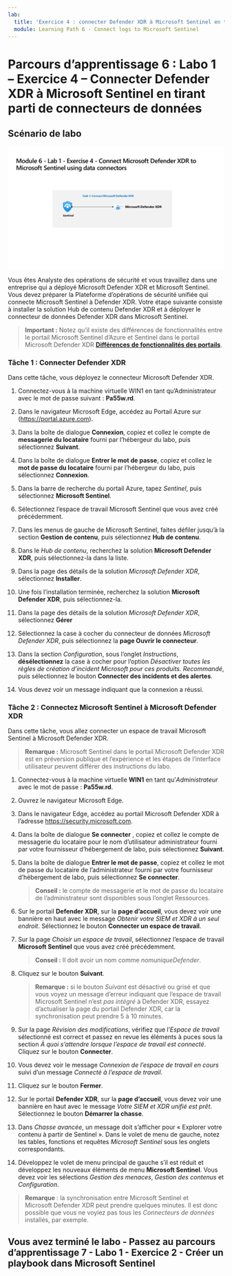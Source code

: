 ```yaml
---
lab:
  title: 'Exercice 4 : connecter Defender XDR à Microsoft Sentinel en tirant parti de connecteurs de données'
  module: Learning Path 6 - Connect logs to Microsoft Sentinel
---
```


# Parcours d’apprentissage 6 : Labo 1 – Exercice 4 – Connecter Defender XDR à Microsoft Sentinel en tirant parti de connecteurs de données

## Scénario de labo

![Vue d’ensemble du labo](../Media/SC-200-Lab_Diagrams_Mod6_L1_Ex4.png)

Vous êtes Analyste des opérations de sécurité et vous travaillez dans une entreprise qui a déployé Microsoft Defender XDR et Microsoft Sentinel. Vous devez préparer la Plateforme d’opérations de sécurité unifiée qui connecte Microsoft Sentinel à Defender XDR. Votre étape suivante consiste à installer la solution Hub de contenu Defender XDR et à déployer le connecteur de données Defender XDR dans Microsoft Sentinel.

>**Important :** Notez qu’il existe des différences de fonctionnalités entre le portail Microsoft Sentinel d’Azure et Sentinel dans le portail Microsoft Defender XDR **[Différences de fonctionnalités des portails](https://learn.microsoft.com/azure/sentinel/microsoft-sentinel-defender-portal#capability-differences-between-portals)**.

### Tâche 1 : Connecter Defender XDR

Dans cette tâche, vous déployez le connecteur Microsoft Defender XDR.

1. Connectez-vous à la machine virtuelle WIN1 en tant qu’Administrateur avec le mot de passe suivant : **Pa55w.rd**.  

1. Dans le navigateur Microsoft Edge, accédez au Portail Azure sur (<https://portal.azure.com>).

1. Dans la boîte de dialogue **Connexion**, copiez et collez le compte de **messagerie du locataire** fourni par l’hébergeur du labo, puis sélectionnez **Suivant**.

1. Dans la boîte de dialogue **Entrer le mot de passe**, copiez et collez le **mot de passe du locataire** fourni par l’hébergeur du labo, puis sélectionnez **Connexion**.

1. Dans la barre de recherche du portail Azure, tapez *Sentinel*, puis sélectionnez **Microsoft Sentinel**.

1. Sélectionnez l’espace de travail Microsoft Sentinel que vous avez créé précédemment.

1. Dans les menus de gauche de Microsoft Sentinel, faites défiler jusqu’à la section **Gestion de contenu**, puis sélectionnez **Hub de contenu**.

1. Dans le *Hub de contenu*, recherchez la solution **Microsoft Defender XDR**, puis sélectionnez-la dans la liste.

1. Dans la page des détails de la solution *Microsoft Defender XDR*, sélectionnez **Installer**.

1. Une fois l’installation terminée, recherchez la solution **Microsoft Defender XDR**, puis sélectionnez-la.

1. Dans la page des détails de la solution *Microsoft Defender XDR*, sélectionnez **Gérer**

1. Sélectionnez la case à cocher du connecteur de données *Microsoft Defender XDR*, puis sélectionnez la **page Ouvrir le connecteur**.

1. Dans la section *Configuration*, sous l’onglet *Instructions*, **désélectionnez** la case à cocher pour l’option *Désactiver toutes les règles de création d’incident Microsoft pour ces produits. Recommandé*, puis sélectionnez le bouton **Connecter des incidents et des alertes**.

1. Vous devez voir un message indiquant que la connexion a réussi.

### Tâche 2 : Connectez Microsoft Sentinel à Microsoft Defender XDR

Dans cette tâche, vous allez connecter un espace de travail Microsoft Sentinel à Microsoft Defender XDR.

>**Remarque :** Microsoft Sentinel dans le portail Microsoft Defender XDR est en préversion publique et l’expérience et les étapes de l’interface utilisateur peuvent différer des instructions du labo.

1. Connectez-vous à la machine virtuelle **WIN1** en tant qu’*Administrateur* avec le mot de passe : **Pa55w.rd**.  

1. Ouvrez le navigateur Microsoft Edge.

1. Dans le navigateur Edge, accédez au portail Microsoft Defender XDR à l’adresse <https://security.microsoft.com>.

1. Dans la boîte de dialogue **Se connecter** , copiez et collez le compte de messagerie du locataire pour le nom d’utilisateur administrateur fourni par votre fournisseur d’hébergement de labo, puis sélectionnez **Suivant**.

1. Dans la boîte de dialogue **Entrer le mot de passe**, copiez et collez le mot de passe du locataire de l’administrateur fourni par votre fournisseur d’hébergement de labo, puis sélectionnez **Se connecter**.

    >**Conseil :** le compte de messagerie et le mot de passe du locataire de l’administrateur sont disponibles sous l’onglet Ressources.

1. Sur le portail **Defender XDR**, sur la **page d’accueil**, vous devez voir une bannière en haut avec le message *Obtenir votre SIEM et XDR à un seul endroit*. Sélectionnez le bouton **Connecter un espace de travail**.

1. Sur la page *Choisir un espace de travail*, sélectionnez l’espace de travail **Microsoft Sentinel** que vous avez créé précédemment.

    >**Conseil :** Il doit avoir un nom comme *nomuniqueDefender*.

1. Cliquez sur le bouton **Suivant**.

    >**Remarque :** si le bouton *Suivant* est désactivé ou grisé et que vous voyez un message d’erreur indiquant que l’espace de travail Microsoft Sentinel n’est *pas intégré* à Defender XDR, essayez d’actualiser la page du portail Defender XDR, car la synchronisation peut prendre 5 à 10 minutes.

1. Sur la page *Révision des modifications*, vérifiez que l’*Espace de travail* sélectionné est correct et passez en revue les éléments à puces sous la section *À quoi s’attendre lorsque l’espace de travail est connecté*. Cliquez sur le bouton **Connecter**.

1. Vous devez voir le message *Connexion de l’espace de travail en cours* suivi d’un message *Connecté à l’espace de travail*.

1. Cliquez sur le bouton **Fermer**.

1. Sur le portail **Defender XDR**, sur la **page d’accueil**, vous devez voir une bannière en haut avec le message *Votre SIEM et XDR unifié est prêt*. Sélectionnez le bouton **Démarrer la chasse**.

1. Dans *Chasse avancée*, un message doit s’afficher pour « Explorer votre contenu à partir de Sentinel ». Dans le volet de menu de gauche, notez les tables, fonctions et requêtes *Microsoft Sentinel* sous les onglets correspondants.

1. Développez le volet de menu principal de gauche s’il est réduit et développez les nouveaux éléments de menu **Microsoft Sentinel**. Vous devez voir les sélections *Gestion des menaces*, *Gestion des contenus* et *Configuration*.

 >**Remarque** : la synchronisation entre Microsoft Sentinel et Microsoft Defender XDR peut prendre quelques minutes. Il est donc possible que vous ne voyiez pas tous les *Connecteurs de données* installés, par exemple.

## Vous avez terminé le labo - Passez au parcours d’apprentissage 7 - Labo 1 - Exercice 2 - Créer un playbook dans Microsoft Sentinel
